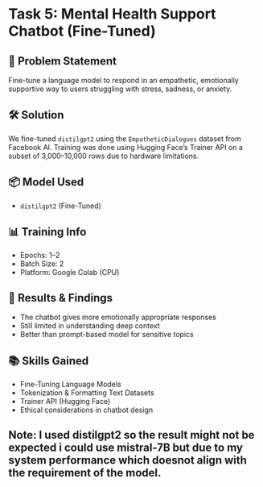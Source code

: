 # Task 5: Mental Health Support Chatbot (Fine-Tuned)

## 🧠 Problem Statement
Fine-tune a language model to respond in an empathetic, emotionally supportive way to users struggling with stress, sadness, or anxiety.

## 🛠️ Solution
We fine-tuned `distilgpt2` using the `EmpatheticDialogues` dataset from Facebook AI. Training was done using Hugging Face’s Trainer API on a subset of 3,000–10,000 rows due to hardware limitations.

## 📦 Model Used
- `distilgpt2` (Fine-Tuned)

## 📊 Training Info
- Epochs: 1–2
- Batch Size: 2
- Platform: Google Colab (CPU)

## 🧪 Results & Findings
- The chatbot gives more emotionally appropriate responses
- Still limited in understanding deep context
- Better than prompt-based model for sensitive topics

## 📚 Skills Gained
- Fine-Tuning Language Models
- Tokenization & Formatting Text Datasets
- Trainer API (Hugging Face)
- Ethical considerations in chatbot design

## Note: I used distilgpt2 so the result might not be expected i could use mistral-7B but due to my system performance which doesnot align with the requirement of the model. 
